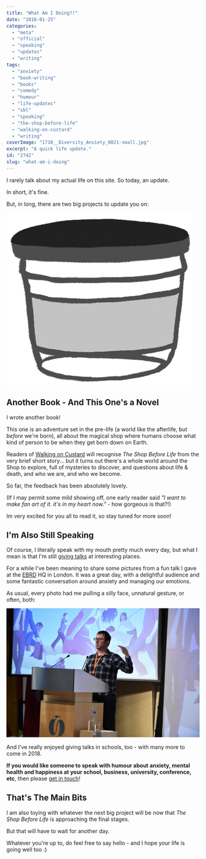 ```yaml
---
title: "What Am I Doing?!"
date: "2018-01-25"
categories: 
  - "meta"
  - "official"
  - "speaking"
  - "updates"
  - "writing"
tags: 
  - "anxiety"
  - "book-writing"
  - "books"
  - "comedy"
  - "humour"
  - "life-updates"
  - "sbl"
  - "speaking"
  - "the-shop-before-life"
  - "walking-on-custard"
  - "writing"
coverImage: "1710__Diversity_Anxiety_0021-small.jpg"
excerpt: "A quick life update."
id: "2742"
slug: "what-am-i-doing"
---
```


I rarely talk about my actual life on this site. So today, an update.

In short, it's fine.

But, in long, there are two big projects to update you on:

![](images/chapterheading3cropped.jpg)

<!--more-->

## Another Book - And This One's a Novel

I wrote another book!

This one is an adventure set in the pre-life (a world like the afterlife, but _before_ we're born), all about the magical shop where humans choose what kind of person to be when they get born down on Earth.

Readers of [Walking on Custard](https://www.walkingoncustard.com/the-book-for-anxious-humans/) will recognise _The Shop Before Life_ from the very brief short story... but it turns out there's a whole world around the Shop to explore, full of mysteries to discover, and questions about life & death, and who we are, and who we become.

So far, the feedback has been absolutely lovely.

(If I may permit some mild showing off, one early reader said _"I want to make fan art of it. it's in my heart now."_ - how gorgeous is that?!)

Im very excited for you all to read it, so stay tuned for more soon!

## I'm Also Still Speaking

Of course, I literally speak with my mouth pretty much every day, but what I mean is that I'm still [giving talks](https://www.walkingoncustard.com/speaking/) at interesting places.

For a while I've been meaning to share some pictures from a fun talk I gave at the [EBRD](http://ebrd.com) HQ in London. It was a great day, with a delightful audience and some fantastic conversation around anxiety and managing our emotions.

As usual, every photo had me pulling a silly face, unnatural gesture, or often, both:

![This is a POWERFUL GESTURE](images/1710__Diversity_Anxiety_0021-small.jpg)

And I've really enjoyed giving talks in schools, too - with many more to come in 2018.

**If you would like someone to speak with humour about anxiety, mental health and happiness at your school, business, university, conference, etc**, then please [get in touch](https://www.walkingoncustard.com/contact/)!

## That's The Main Bits

I am also toying with whatever the next big project will be now that _The Shop Before Life_ is approaching the final stages.

But that will have to wait for another day.

Whatever you're up to, do feel free to say hello - and I hope your life is going well too :)

